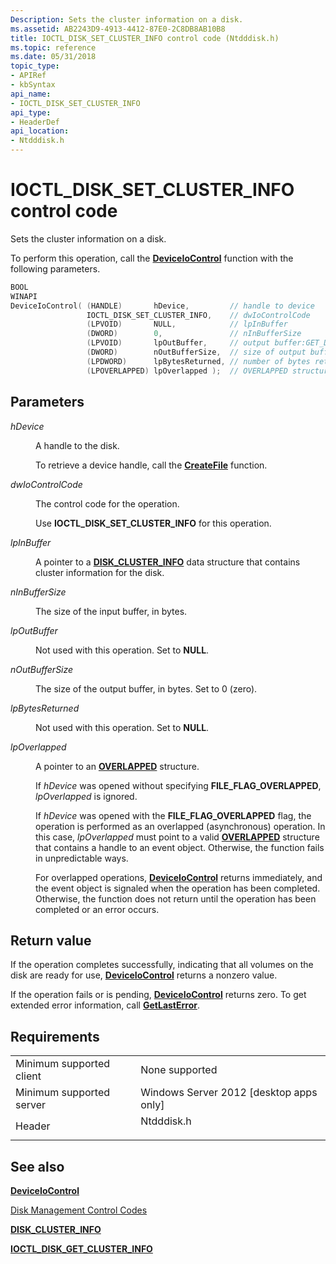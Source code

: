 ```yaml
---
Description: Sets the cluster information on a disk.
ms.assetid: AB2243D9-4913-4412-87E0-2C8DB8AB10B8
title: IOCTL_DISK_SET_CLUSTER_INFO control code (Ntdddisk.h)
ms.topic: reference
ms.date: 05/31/2018
topic_type:
- APIRef
- kbSyntax
api_name:
- IOCTL_DISK_SET_CLUSTER_INFO
api_type:
- HeaderDef
api_location:
- Ntdddisk.h
---
```


# IOCTL\_DISK\_SET\_CLUSTER\_INFO control code

Sets the cluster information on a disk.

To perform this operation, call the [**DeviceIoControl**](/windows/desktop/api/ioapiset/nf-ioapiset-deviceiocontrol) function with the following parameters.


```C++
BOOL 
WINAPI 
DeviceIoControl( (HANDLE)       hDevice,         // handle to device 
                 IOCTL_DISK_SET_CLUSTER_INFO,    // dwIoControlCode
                 (LPVOID)       NULL,            // lpInBuffer 
                 (DWORD)        0,               // nInBufferSize 
                 (LPVOID)       lpOutBuffer,     // output buffer:GET_DISK_ATTRIBUTES
                 (DWORD)        nOutBufferSize,  // size of output buffer
                 (LPDWORD)      lpBytesReturned, // number of bytes returned
                 (LPOVERLAPPED) lpOverlapped );  // OVERLAPPED structure
```



## Parameters

<dl> <dt>

*hDevice* 
</dt> <dd>

A handle to the disk.

To retrieve a device handle, call the [**CreateFile**](/windows/desktop/api/FileAPI/nf-fileapi-createfilea) function.

</dd> <dt>

*dwIoControlCode* 
</dt> <dd>

The control code for the operation.

Use **IOCTL\_DISK\_SET\_CLUSTER\_INFO** for this operation.

</dd> <dt>

*lpInBuffer* 
</dt> <dd>

A pointer to a [**DISK\_CLUSTER\_INFO**](disk-cluster-info.md) data structure that contains cluster information for the disk.

</dd> <dt>

*nInBufferSize* 
</dt> <dd>

The size of the input buffer, in bytes.

</dd> <dt>

*lpOutBuffer* 
</dt> <dd>

Not used with this operation. Set to **NULL**.

</dd> <dt>

*nOutBufferSize* 
</dt> <dd>

The size of the output buffer, in bytes. Set to 0 (zero).

</dd> <dt>

*lpBytesReturned* 
</dt> <dd>

Not used with this operation. Set to **NULL**.

</dd> <dt>

*lpOverlapped* 
</dt> <dd>

A pointer to an [**OVERLAPPED**](/windows/desktop/api/minwinbase/ns-minwinbase-overlapped) structure.

If *hDevice* was opened without specifying **FILE\_FLAG\_OVERLAPPED**, *lpOverlapped* is ignored.

If *hDevice* was opened with the **FILE\_FLAG\_OVERLAPPED** flag, the operation is performed as an overlapped (asynchronous) operation. In this case, *lpOverlapped* must point to a valid [**OVERLAPPED**](/windows/desktop/api/minwinbase/ns-minwinbase-overlapped) structure that contains a handle to an event object. Otherwise, the function fails in unpredictable ways.

For overlapped operations, [**DeviceIoControl**](/windows/desktop/api/ioapiset/nf-ioapiset-deviceiocontrol) returns immediately, and the event object is signaled when the operation has been completed. Otherwise, the function does not return until the operation has been completed or an error occurs.

</dd> </dl>

## Return value

If the operation completes successfully, indicating that all volumes on the disk are ready for use, [**DeviceIoControl**](/windows/desktop/api/ioapiset/nf-ioapiset-deviceiocontrol) returns a nonzero value.

If the operation fails or is pending, [**DeviceIoControl**](/windows/desktop/api/ioapiset/nf-ioapiset-deviceiocontrol) returns zero. To get extended error information, call [**GetLastError**](/windows/desktop/api/errhandlingapi/nf-errhandlingapi-getlasterror).

## Requirements



|                                     |                                                                                       |
|-------------------------------------|---------------------------------------------------------------------------------------|
| Minimum supported client<br/> | None supported<br/>                                                             |
| Minimum supported server<br/> | Windows Server 2012 \[desktop apps only\]<br/>                                  |
| Header<br/>                   | <dl> <dt>Ntdddisk.h</dt> </dl> |



## See also

<dl> <dt>

[**DeviceIoControl**](/windows/desktop/api/ioapiset/nf-ioapiset-deviceiocontrol)
</dt> <dt>

[Disk Management Control Codes](disk-management-control-codes.md)
</dt> <dt>

[**DISK\_CLUSTER\_INFO**](disk-cluster-info.md)
</dt> <dt>

[**IOCTL\_DISK\_GET\_CLUSTER\_INFO**](ioctl-disk-get-cluster-info.md)
</dt> </dl>

 

